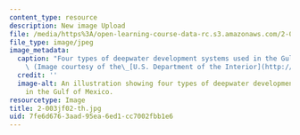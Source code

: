 ```yaml
---
content_type: resource
description: New image Upload
file: /media/https%3A/open-learning-course-data-rc.s3.amazonaws.com/2-003j-dynamics-and-vibration-13-013j-fall-2002/7fe6d6763aad95ea6ed1cc7002fbb1e6_2-003jf02-th.jpg
file_type: image/jpeg
image_metadata:
  caption: "Four types of deepwater development systems used in the Gulf of Mexico.\
    \ (Image courtesy of the\_[U.S. Department of the Interior](http://www.doi.gov/).)"
  credit: ''
  image-alt: An illustration showing four types of deepwater development systems used
    in the Gulf of Mexico.
resourcetype: Image
title: 2-003jf02-th.jpg
uid: 7fe6d676-3aad-95ea-6ed1-cc7002fbb1e6
---
```

